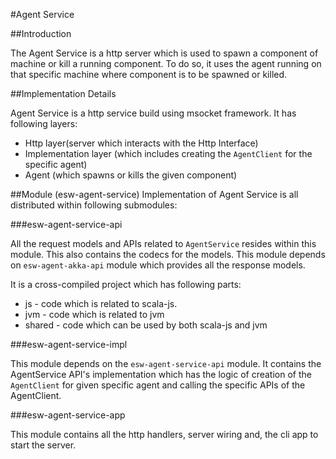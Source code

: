 #Agent Service

##Introduction

The Agent Service is a http server which is used to spawn a component of machine or kill a running component.
To do so, it uses the agent running on that specific machine where component is to be spawned or killed.

##Implementation Details

Agent Service is a http service build using msocket framework. It has following layers:

- Http layer(server which interacts with the Http Interface)
- Implementation layer (which includes creating the `AgentClient` for the specific agent)
- Agent (which spawns or kills the given component)

##Module (esw-agent-service)
Implementation of Agent Service is all distributed within following submodules:

###esw-agent-service-api

All the request models and APIs related to `AgentService` resides within this module. 
This also contains the codecs for the models. 
This module depends on `esw-agent-akka-api` module which provides all the response models.

It is a cross-compiled project which has following parts:

- js - code which is related to scala-js.
- jvm - code which is related to jvm
- shared - code which can be used by both scala-js and jvm

###esw-agent-service-impl

This module depends on the `esw-agent-service-api` module. 
It contains the AgentService API's implementation which has the logic of 
creation of the `AgentClient` for given specific agent and calling the specific APIs of the AgentClient. 

###esw-agent-service-app

This module contains all the http handlers, server wiring and, the cli app to start the server. 



